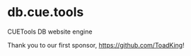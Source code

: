 # db.cue.tools
CUETools DB website engine

Thank you to our first sponsor, https://github.com/ToadKing!
